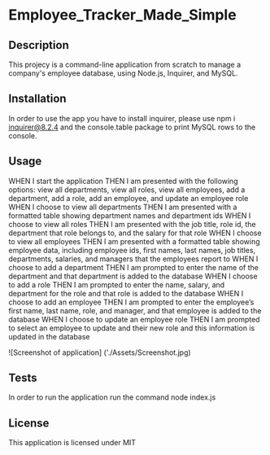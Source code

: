 # Employee_Tracker_Made_Simple

## Description

This projecy is a command-line application from scratch to manage a company's employee database, using Node.js, Inquirer, and MySQL.

## Installation

In order to use the app you have to install inquirer, please use npm i inquirer@8.2.4 and the console.table package to print MySQL rows to the console.

## Usage

WHEN I start the application
THEN I am presented with the following options: view all departments, view all roles, view all employees, add a department, add a role, add an employee, and update an employee role
WHEN I choose to view all departments
THEN I am presented with a formatted table showing department names and department ids
WHEN I choose to view all roles
THEN I am presented with the job title, role id, the department that role belongs to, and the salary for that role
WHEN I choose to view all employees
THEN I am presented with a formatted table showing employee data, including employee ids, first names, last names, job titles, departments, salaries, and managers that the employees report to
WHEN I choose to add a department
THEN I am prompted to enter the name of the department and that department is added to the database
WHEN I choose to add a role
THEN I am prompted to enter the name, salary, and department for the role and that role is added to the database
WHEN I choose to add an employee
THEN I am prompted to enter the employee’s first name, last name, role, and manager, and that employee is added to the database
WHEN I choose to update an employee role
THEN I am prompted to select an employee to update and their new role and this information is updated in the database

![Screenshot of application] ('./Assets/Screenshot.jpg)


## Tests

In order to run the application run the command node index.js

## License

This application is licensed under MIT
